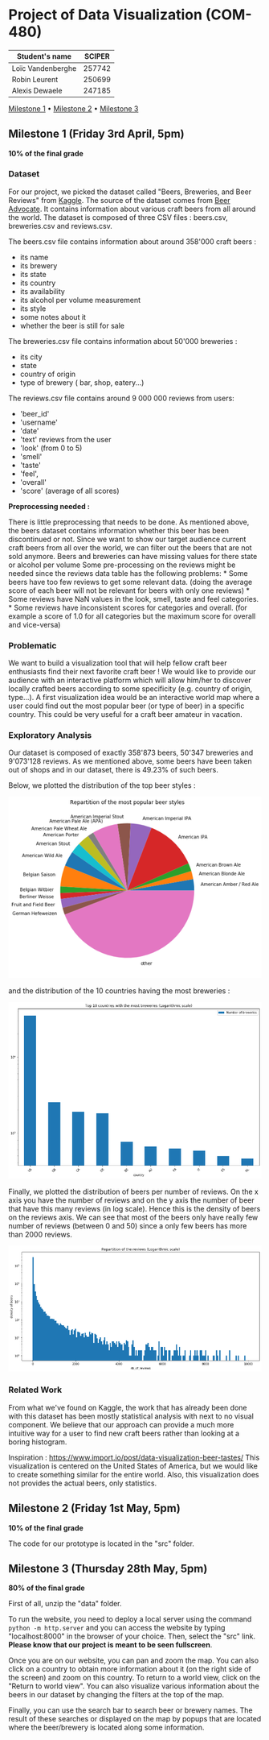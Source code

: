 # Project of Data Visualization (COM-480)

| Student's name | SCIPER |
| -------------- | ------ |
|Loïc Vandenberghe|257742 |
| Robin Leurent|250699 |
| Alexis Dewaele| 247185 |

[Milestone 1](#milestone-1-friday-3rd-april-5pm) • [Milestone 2](#milestone-2-friday-1st-may-5pm) • [Milestone 3](#milestone-3-thursday-28th-may-5pm)

## Milestone 1 (Friday 3rd April, 5pm)

**10% of the final grade**

### Dataset

For our project, we picked the dataset called "Beers, Breweries, and Beer Reviews" from [Kaggle](https://www.kaggle.com/ehallmar/beers-breweries-and-beer-reviews).
The source of the dataset comes from [Beer Advocate](https://www.beeradvocate.com/).
It contains information about various craft beers from all around the world. The dataset is composed of three CSV files : beers.csv, breweries.csv and reviews.csv.

The beers.csv file contains information about around 358'000 craft beers :
* its name
* its brewery
* its state
* its country
* its availability
* its alcohol per volume measurement
* its style
* some notes about it
* whether the beer is still for sale

The breweries.csv file contains information about 50'000 breweries :
* its city
* state
* country of origin
* type of brewery ( bar, shop, eatery...)

The reviews.csv file contains around 9 000 000 reviews from users:
* 'beer_id'
* 'username'
*  'date'
* 'text' reviews from the user
* 'look'  (from 0 to 5)
* 'smell'
* 'taste'
* 'feel',
* 'overall'
* 'score' (average of all scores)

**Preprocessing needed :**

There is little preprocessing that needs to be done. As mentioned above, the beers dataset contains information whether this beer has been discontinued or not. Since we want to show our target audience current craft beers from all over the world, we can filter out the beers that are not sold anymore.
Beers and breweries can have missing values for there state or alcohol per volume
Some pre-processing on the reviews might be needed since the reviews data table has the following problems:
    * Some beers have too few reviews to get some relevant data. (doing the average score of each beer will not be relevant for beers with only one reviews)
    * Some reviews have NaN values in the look, smell, taste and feel categories.
    * Some reviews have inconsistent scores for categories and overall. (for example a score of  1.0 for all categories but the maximum score for overall and vice-versa)


### Problematic

We want to build a visualization tool that will help fellow craft beer enthusiasts find their next favorite craft beer !
We would like to provide our audience with an interactive platform which will allow him/her to discover locally crafted beers according to some specificity (e.g. country of origin, type...).
A first visualization idea would be an interactive world map where a user could find out the most popular beer (or type of beer) in a specific country. This could be very useful for a craft beer amateur in vacation.

### Exploratory Analysis

Our dataset is composed of exactly 358'873 beers, 50'347 breweries and 9'073'128 reviews.
As we mentioned above, some beers have been taken out of shops and in our dataset, there is 49.23% of such beers.

Below, we plotted the distribution of the top beer styles :

<div style="text-align:center"><img src="README_img/BeerStyles.png"></div>

and the distribution of the 10 countries having the most breweries :

<div style="text-align:center"><img src="README_img/Top10countrieswithbreweries.png"></div>

Finally, we plotted the distribution of beers per number of reviews. On the x axis you have the number of reviews and on the y axis the number of beer that have this many reviews (in log scale). Hence this is the density of beers on the reviews axis. We can see that most of the beers only have really few number of reviews (between 0 and 50) since a only few beers has more than 2000 reviews.

<div style="text-align:center"><img src="README_img/Reviews.png"></div>


### Related Work

From what we've found on Kaggle, the work that has already been done with this dataset has been mostly statistical analysis with next to no visual component.
We believe that our approach can provide a much more intuitive way for a user to find new craft beers rather than looking at a boring histogram.

Inspiration : https://www.import.io/post/data-visualization-beer-tastes/
This visualization is centered on the United States of America, but we would like to create something similar for the entire world. Also, this visualization does not provides the actual beers, only statistics.


## Milestone 2 (Friday 1st May, 5pm)

**10% of the final grade**

The code for our prototype is located in the "src" folder.


## Milestone 3 (Thursday 28th May, 5pm)

**80% of the final grade**

First of all, unzip the "data" folder.

To run the website, you need to deploy a local server using the command `python -m http.server` and you can access the website by typing "localhost:8000" in the browser of your choice. Then, select the "src" link. **Please know that our project is meant to be seen fullscreen**.

Once you are on our website, you can pan and zoom the map. You can also click on a country to obtain more information about it (on the right side of the screen) and zoom on this country. To return to a world view, click on the "Return to world view". You can also visualize various information about the beers in our dataset by changing the filters at the top of the map.

Finally, you can use the search bar to search beer or brewery names. The result of these searches or displayed on the map by popups that are located where the beer/brewery is located along some information.
